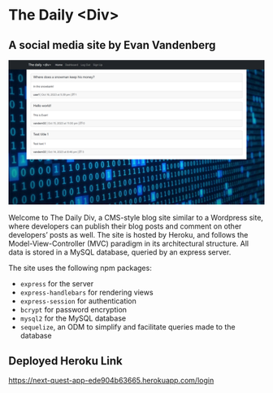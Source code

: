 # The Daily \<Div\>
## A social media site by Evan Vandenberg

![deployed-screenshot](/public/images/deployedscreenshot.png)

Welcome to The Daily Div, a CMS-style blog site similar to a Wordpress site, where developers can publish their blog posts and comment on other developers’ posts as well. The site is hosted by Heroku, and follows the Model-View-Controller (MVC) paradigm in its architectural structure. All data is stored in a MySQL database, queried by an express server.

The site uses the following npm packages:
- `express` for the server
- `express-handlebars` for rendering views
- `express-session` for authentication
- `bcrypt` for password encryption
- `mysql2` for the MySQL database
- `sequelize`, an ODM to simplify and facilitate queries made to the database

## Deployed Heroku Link
https://next-quest-app-ede904b63665.herokuapp.com/login 